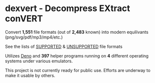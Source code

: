 # dexvert - **D**ecompress **EX**tract con**VERT**
Convert **1,551** file formats (out of **2,483** known) into modern equilivants (png/svg/pdf/mp3/mp4/etc.)

See the lists of [SUPPORTED](SUPPORTED.md) & [UNSUPPORTED](UNSUPPORTED.md) file formats

Utilizes [Deno](https://deno.land/) and **397** helper programs running on **4** different operating systems under various emulators.

This project is not currently ready for public use. Efforts are underway to make it usable by others.
